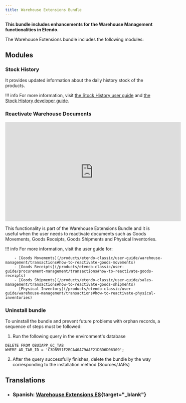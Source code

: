 ```yaml
---
title: Warehouse Extensions Bundle
---
```


**This bundle includes enhancements for the Warehouse Management functionalities in Etendo.**

The Warehouse Extensions bundle includes the following modules:

## Modules

### Stock History

It provides updated information about the daily history stock of the products. 

!!! info
    For more information, visit [the Stock History user guide](/products/etendo-classic/user-guide/warehouse-management/analysis-tools#stock-history) and [the Stock History developer guide](/developer-guide/etendo-classic/bundles/warehouse-extensions-bundle#stock-history).

### Reactivate Warehouse Documents
<iframe width="560" height="315" src="https://www.youtube.com/embed/ghH3tBjoN9c" title="YouTube video player" frameborder="0" allow="accelerometer; autoplay; clipboard-write; encrypted-media; gyroscope; picture-in-picture; web-share" allowfullscreen></iframe>

This functionality is part of the Warehouse Extensions Bundle and it is useful when the user needs to reactivate documents such as Goods Movements, Goods Receipts, Goods Shipments and Physical Inventories. 

!!! info
        For more information, visit the user guide for:

        - [Goods Movements](/products/etendo-classic/user-guide/warehouse-management/transactions#how-to-reactivate-goods-movements)
        - [Goods Receipts](/products/etendo-classic/user-guide/procurement-management/transactions#how-to-reactivate-goods-receipts)
        - [Goods Shipments](/products/etendo-classic/user-guide/sales-management/transactions#how-to-reactivate-goods-shipments)
        - [Physical Inventory](/products/etendo-classic/user-guide/warehouse-management/transactions#how-to-reactivate-physical-inventories)

### Uninstall bundle

To uninstall the bundle and prevent future problems with orphan records, a sequence of steps must be followed:

1. Run the following query in the environment's database
```
DELETE FROM OBUIAPP_GC_TAB 
WHERE AD_TAB_ID = 'C3DB551F2BCA40A79AAF21DBD6D06309';
```

2. After the query successfully finishes, delete the bundle by the way corresponding to the installation method (Sources/JARs)

## Translations

- ### Spanish: [Warehouse Extensions ES](https://marketplace.etendo.cloud/?#/product-details?module=BAE67A5B5BC4496D9B1CA002BBCDC80E){target="_blank"}